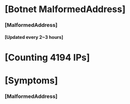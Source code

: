 # [Botnet MalformedAddress]
### [MalformedAddress]
#### [Updated every 2~3 hours]

# [Counting 4194 IPs]

# [Symptoms] 
###   [MalformedAddress]
